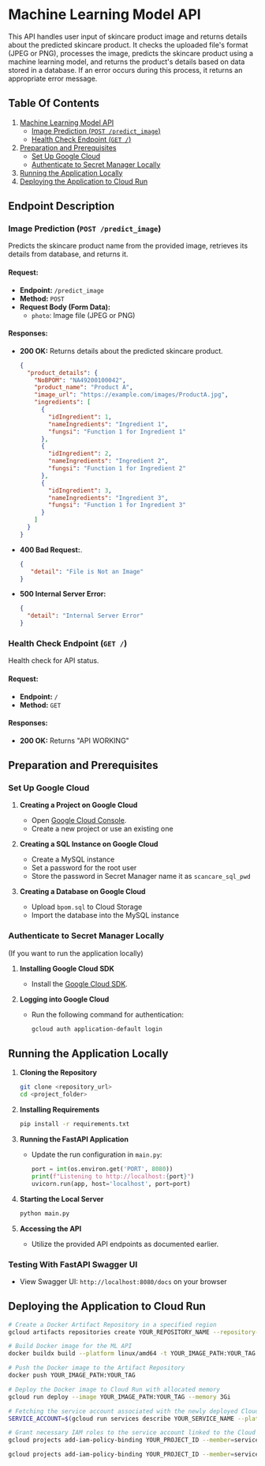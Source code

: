 # Machine Learning Model API

This API handles user input of skincare product image and returns details about the predicted skincare product. It checks the uploaded file's format (JPEG or PNG), processes the image, predicts the skincare product using a machine learning model, and returns the product's details based on data stored in a database. If an error occurs during this process, it returns an appropriate error message.

## Table Of Contents
1. [Machine Learning Model API](#machine-learning-model-api)
   - [Image Prediction (`POST /predict_image`)](#image-prediction-post-predict_image)
   - [Health Check Endpoint (`GET /`)](#health-check-endpoint-get)
2. [Preparation and Prerequisites](#preparation-and-prerequisites)
   - [Set Up Google Cloud](#set-up-google-cloud)
   - [Authenticate to Secret Manager Locally](#authenticate-to-secret-manager-locally)
3. [Running the Application Locally](#running-the-application-locally)
4. [Deploying the Application to Cloud Run](#deploying-the-application-to-cloud-run)

## Endpoint Description

### Image Prediction (`POST /predict_image`)
Predicts the skincare product name from the provided image, retrieves its details from database, and returns it.

#### Request:
- **Endpoint:** `/predict_image`
- **Method:** `POST`
- **Request Body (Form Data):** 
  - `photo`: Image file (JPEG or PNG)

#### Responses:
- **200 OK:** Returns details about the predicted skincare product.
    ```json
    {
      "product_details": {
        "NoBPOM": "NA49200100042",
        "product_name": "Product A",
        "image_url": "https://example.com/images/ProductA.jpg",
        "ingredients": [
          {
            "idIngredient": 1,
            "nameIngredients": "Ingredient 1",
            "fungsi": "Function 1 for Ingredient 1"
          },
          {
            "idIngredient": 2,
            "nameIngredients": "Ingredient 2",
            "fungsi": "Function 1 for Ingredient 2"
          },
          {
            "idIngredient": 3,
            "nameIngredients": "Ingredient 3",
            "fungsi": "Function 1 for Ingredient 3"
          }
        ]
      }
    }
    ```
- **400 Bad Request:**.
  ```json
  {
     "detail": "File is Not an Image"
  }
  ```
- **500 Internal Server Error:**
   ```json
  {
     "detail": "Internal Server Error"
  }
  ```

### Health Check Endpoint (`GET /`)
Health check for API status.

#### Request:
- **Endpoint:** `/`
- **Method:** `GET`

#### Responses:
- **200 OK:** Returns "API WORKING"

## Preparation and Prerequisites

### Set Up Google Cloud

1. **Creating a Project on Google Cloud**
    - Open [Google Cloud Console](https://console.cloud.google.com/).
    - Create a new project or use an existing one

2. **Creating a SQL Instance on Google Cloud**
    - Create a MySQL instance
    - Set a password for the root user
    - Store the password in Secret Manager name it as `scancare_sql_pwd`

4. **Creating a Database on Google Cloud**
   - Upload `bpom.sql` to Cloud Storage
   - Import the database into the MySQL instance

### Authenticate to Secret Manager Locally
(If you want to run the application locally)

1. **Installing Google Cloud SDK**
    - Install the [Google Cloud SDK](https://cloud.google.com/sdk/docs/install).

2. **Logging into Google Cloud**
    - Run the following command for authentication:
      ```bash
      gcloud auth application-default login
      ```

## Running the Application Locally

1. **Cloning the Repository**
    ```bash
    git clone <repository_url>
    cd <project_folder>
    ```

2. **Installing Requirements**
    ```bash
    pip install -r requirements.txt
    ```

3. **Running the FastAPI Application**
    - Update the run configuration in `main.py`:
        ```python
        port = int(os.environ.get('PORT', 8080))
        print(f"Listening to http://localhost:{port}")
        uvicorn.run(app, host='localhost', port=port)
        ```

4. **Starting the Local Server**
    ```bash
    python main.py
    ```

5. **Accessing the API**
    - Utilize the provided API endpoints as documented earlier.

### Testing With FastAPI Swagger UI
- View Swagger UI: `http://localhost:8080/docs` on your browser

## Deploying the Application to Cloud Run
```bash
# Create a Docker Artifact Repository in a specified region
gcloud artifacts repositories create YOUR_REPOSITORY_NAME --repository-format=docker --location=YOUR_REGION

# Build Docker image for the ML API
docker buildx build --platform linux/amd64 -t YOUR_IMAGE_PATH:YOUR_TAG --build-arg PORT=8080 .

# Push the Docker image to the Artifact Repository
docker push YOUR_IMAGE_PATH:YOUR_TAG

# Deploy the Docker image to Cloud Run with allocated memory
gcloud run deploy --image YOUR_IMAGE_PATH:YOUR_TAG --memory 3Gi

# Fetching the service account associated with the newly deployed Cloud Run service
SERVICE_ACCOUNT=$(gcloud run services describe YOUR_SERVICE_NAME --platform=managed --region=YOUR_REGION --format="value(serviceAccountEmail)")

# Grant necessary IAM roles to the service account linked to the Cloud Run service
gcloud projects add-iam-policy-binding YOUR_PROJECT_ID --member=serviceAccount:${SERVICE_ACCOUNT} --role=roles/secretmanager.secretAccessor

gcloud projects add-iam-policy-binding YOUR_PROJECT_ID --member=serviceAccount:${SERVICE_ACCOUNT} --role=roles/cloudsql.client
```
